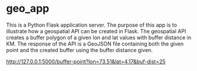 # geo_app

This is a Python Flask application server. The purpose of this app is to illustrate how a geospatial API can be created in Flask. The geospatial API creates a buffer polygon of a given lon and lat values with buffer distance in KM. The response of the API is a GeoJSON file containing both the given point and the created buffer using the buffer distance given.



http://127.0.0.1:5000/buffer-point?lon=73.51&lat=4.17&buf-dist=25

